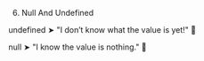 6. Null And Undefined

undefined ➤ "I don’t know what the value is yet!" 🤔

null ➤ "I know the value is nothing." 🚫
